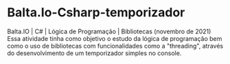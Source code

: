 # Balta.Io-Csharp-temporizador
Balta.IO | C# | Lógica de Programação | Bibliotecas (novembro de 2021)
Essa atividade tinha como objetivo o estudo da lógica de programação bem como o uso de bibliotecas com funcionalidades como a "threading", através do desenvolvimento de um temporizador simples no console.
